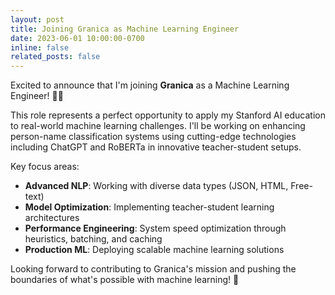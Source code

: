 ```yaml
---
layout: post
title: Joining Granica as Machine Learning Engineer
date: 2023-06-01 10:00:00-0700
inline: false
related_posts: false
---
```


Excited to announce that I'm joining **Granica** as a Machine Learning Engineer! 🤖✨

This role represents a perfect opportunity to apply my Stanford AI education to real-world machine learning challenges. I'll be working on enhancing person-name classification systems using cutting-edge technologies including ChatGPT and RoBERTa in innovative teacher-student setups.

Key focus areas:
- **Advanced NLP**: Working with diverse data types (JSON, HTML, Free-text)
- **Model Optimization**: Implementing teacher-student learning architectures
- **Performance Engineering**: System speed optimization through heuristics, batching, and caching
- **Production ML**: Deploying scalable machine learning solutions

Looking forward to contributing to Granica's mission and pushing the boundaries of what's possible with machine learning! 🚀 
